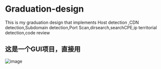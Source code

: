 # Graduation-design
This is my graduation design that implements Host detection ,CDN detection,Subdomain detection,Port Scan,dirsearch,searchCPE,ip territorial detection,code review
## 这是一个GUI项目，直接用

![image](https://github.com/IMNU-S1mple/Graduation-design/assets/80684720/91bb9ab0-e5c6-4703-a120-b39a26aae0b6)
